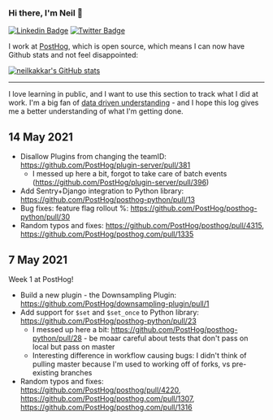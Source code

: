 ### Hi there, I'm Neil 👋

[![Linkedin Badge](https://img.shields.io/badge/Neil--Kakkar-0077b5?style=flat-square&logo=Linkedin&logoColor=white&labelColor=0077b5&link=https://www.linkedin.com/in/neilkakkar/)](https://www.linkedin.com/in/neilkakkar/)
[![Twitter Badge](https://img.shields.io/badge/-@neilkakkar-1ca0f1?style=flat-square&labelColor=1ca0f1&logo=twitter&logoColor=white&link=https://twitter.com/neilkakkar)](https://twitter.com/neilkakkar)

I work at [PostHog](https://github.com/PostHog/posthog), which is open source, which means I can now have Github stats and not feel disappointed:

[![neilkakkar's GitHub stats](https://github-readme-stats.vercel.app/api?username=neilkakkar&show_icons=true&include_all_commits=true)](https://github.com/neilkakkar)

---

<!--
**neilkakkar/neilkakkar** is a ✨ _special_ ✨ repository because its `README.md` (this file) appears on your GitHub profile.

Here are some ideas to get you started:

- 🔭 I’m currently working on ...
- 🌱 I’m currently learning ...
- 👯 I’m looking to collaborate on ...
- 🤔 I’m looking for help with ...
- 💬 Ask me about ...
- 📫 How to reach me: ...
- 😄 Pronouns: ...
- ⚡ Fun fact: ...
-->

I love learning in public, and I want to use this section to track what I did at work. I'm a big fan of [data driven understanding](https://neilkakkar.com/the-human-log.html) - and I hope this log gives me a better understanding of what I'm getting done.

## 14 May 2021

- Disallow Plugins from changing the teamID: https://github.com/PostHog/plugin-server/pull/381
   - I messed up here a bit, forgot to take care of batch events (https://github.com/PostHog/plugin-server/pull/396)
- Add Sentry+Django integration to Python library: https://github.com/PostHog/posthog-python/pull/13
- Bug fixes: feature flag rollout %: https://github.com/PostHog/posthog-python/pull/30
- Random typos and fixes: https://github.com/PostHog/posthog/pull/4315, https://github.com/PostHog/posthog.com/pull/1335

## 7 May 2021

Week 1 at PostHog!

- Build a new plugin - the Downsampling Plugin: https://github.com/PostHog/downsampling-plugin/pull/1
- Add support for `$set` and `$set_once` to Python library: https://github.com/PostHog/posthog-python/pull/23
   - I messed up here a bit: https://github.com/PostHog/posthog-python/pull/28 - be moaar careful about tests that don't pass on local but pass on master
   - Interesting difference in workflow causing bugs: I didn't think of pulling master because I'm used to working off of forks, vs pre-existing branches
- Random typos and fixes: https://github.com/PostHog/posthog/pull/4220, https://github.com/PostHog/posthog.com/pull/1307, https://github.com/PostHog/posthog.com/pull/1316

